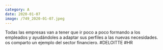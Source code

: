 ```yaml
--- 
category: A 
date: 2020-01-07 
image: /749_2020-01-07.jpeg 
--- 
```


Todas las empresas van a tener que ir poco a poco formando a los empleados y ayudándoles a adaptar sus perfiles a las nuevas necesidades. os comparto un ejemplo del sector financiero. #DELOITTE #HR